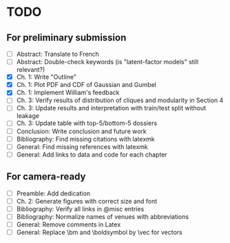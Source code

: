 # TODO

## For preliminary submission

- [ ] Abstract: Translate to French
- [ ] Abstract: Double-check keywords (is "latent-factor models" still relevant?)
- [x] Ch. 1: Write "Outline"
- [x] Ch. 1: Plot PDF and CDF of Gaussian and Gumbel
- [x] Ch. 1: Implement William's feedback
- [ ] Ch. 3: Verify results of distribution of cliques and modularity in Section 4
- [ ] Ch. 3: Update results and interpretation with train/test split without leakage
- [ ] Ch. 3: Update table with top-5/bottom-5 dossiers
- [ ] Conclusion: Write conclusion and future work
- [ ] Bibliography: Find missing citations with latexmk
- [ ] General: Find missing references with latexmk
- [ ] General: Add links to data and code for each chapter

## For camera-ready

- [ ] Preamble: Add dedication
- [ ] Ch. 2: Generate figures with correct size and font
- [ ] Bibliography: Verify all links in @misc entries
- [ ] Bibliography: Normalize names of venues with abbreviations
- [ ] General: Remove comments in Latex
- [ ] General: Replace \bm and \boldsymbol by \vec for vectors

